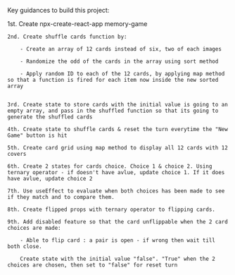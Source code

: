  Key guidances to build this project:
 
 
  1st. Create npx-create-react-app memory-game
	
	2nd. Create shuffle cards function by:
		
		- Create an array of 12 cards instead of six, two of each images

		- Randomize the odd of the cards in the array using sort method

		- Apply random ID to each of the 12 cards, by applying map method so that a function is fired for each item now inside the new sorted array


	3rd. Create state to store cards with the initial value is going to an empty array, and pass in the shuffled function so that its going to generate the shuffled cards

	4th. Create state to shuffle cards & reset the turn everytime the "New Game" button is hit

	5th. Create card grid using map method to display all 12 cards with 12 covers 

	6th. Create 2 states for cards choice. Choice 1 & choice 2. Using ternary operator - if doesn't have avlue, update choice 1. If it does have avlue, update choice 2

	7th. Use useEffect to evaluate when both choices has been made to see if they match and to compare them. 
	
	8th. Create flipped props with ternary operator to flipping cards. 

	9th. Add disabled feature so that the card unflippable when the 2 card choices are made:
		
		- Able to flip card : a pair is open - if wrong then wait till both close. 

		Create state with the initial value "false". "True" when the 2 choices are chosen, then set to "false" for reset turn
